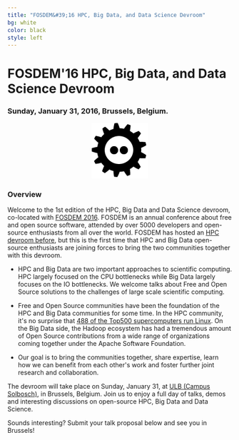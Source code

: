 ```yaml
---
title: "FOSDEM&#39;16 HPC, Big Data, and Data Science Devroom"
bg: white
color: black
style: left
---
```


# FOSDEM&#39;16 HPC, Big Data, and Data Science Devroom

<div style="text-align:center;">
  <span class="fa-stack subtlecircle" style="font-size:64px; background:rgba(0,128,0,0.1)">
    <i class="fa fa-circle fa-stack-2x text-white"></i>
    <i class="fa fa-server fa-stack-1x text-green"></i>
  </span>
</div>

### Sunday, January 31, 2016, Brussels, Belgium.

<div style="text-align:center;">
  <a href="https://fosdem.org/2016"><img src="img/fosdem-logo.png"/></a>
</div>


### Overview
Welcome to the 1st edition of the HPC, Big Data and Data Science devroom,
co-located with [FOSDEM 2016](https://fosdem.org/2016/). FOSDEM is an annual
conference about free and open source software, attended by over 5000
developers and open-source enthusiasts from all over the world. FOSDEM has
hosted an [HPC devroom
before](https://archive.fosdem.org/2014/schedule/track/hpc_and_computational_science),
but this is the first time that HPC and Big Data open-source enthusiasts are
joining forces to bring the two communities together with this devroom.

- HPC and Big Data are two important approaches to scientific computing. HPC largely focused on the CPU bottlenecks while Big Data largely focuses on the IO bottlenecks. We welcome talks about Free and Open Source solutions to the challenges of large scale scientific computing.

- Free and Open Source communities have been the foundation of the HPC and Big Data communities for some time. In the HPC community, it's no surprise that [488 of the Top500 supercomputers run Linux](http://www.top500.org/statistics/details/osfam/1). On the Big Data side, the Hadoop ecosystem has had a tremendous amount of Open Source contributions from a wide range of organizations coming together under the Apache Software Foundation.

- Our goal is to bring the communities together, share expertise, learn how we
  can benefit from each other's work and foster further joint research and collaboration.

The devroom will take place on Sunday, January 31, at [ULB (Campus Solbosch)](https://www.openstreetmap.org/node/1632534522), in Brussels, Belgium. Join us to enjoy a full day of talks, demos
and interesting discussions on open-source HPC, Big Data and Data Science.

Sounds interesting? Submit your talk proposal below and see you in Brussels!


